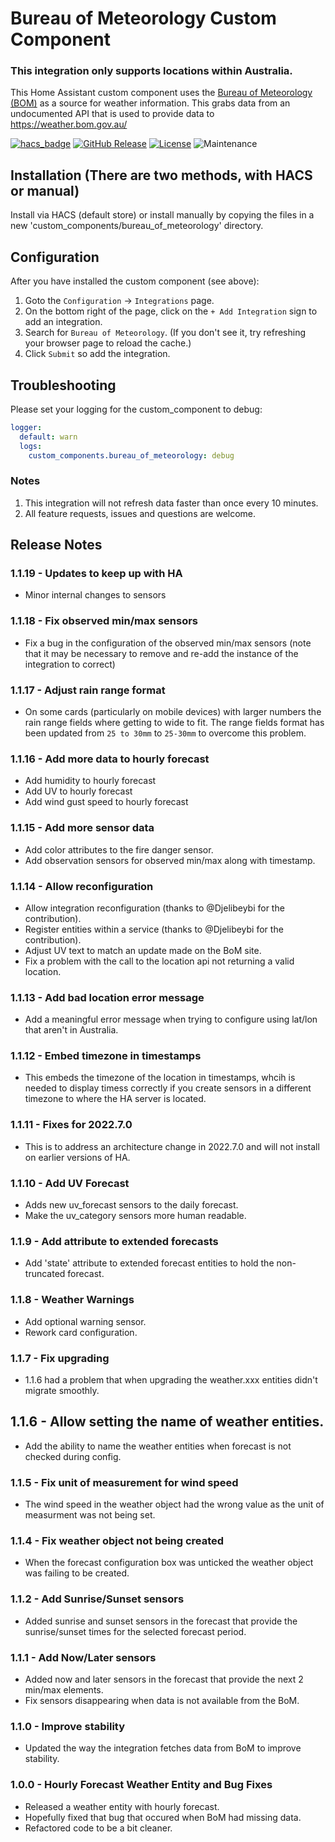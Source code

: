 # Bureau of Meteorology Custom Component

### **This integration only supports locations within Australia.**

This Home Assistant custom component uses the [Bureau of Meteorology (BOM)](http://www.bom.gov.au) as a source for weather information. This grabs data from an undocumented API that is used to provide data to https://weather.bom.gov.au/

[![hacs_badge](https://img.shields.io/badge/HACS-Default-orange.svg?style=for-the-badge)](https://github.com/custom-components/hacs)
[![GitHub Release][releases-shield]][releases]
[![License][license-shield]](LICENSE.md)
![Maintenance](https://img.shields.io/maintenance/yes/2022?style=for-the-badge)

## Installation (There are two methods, with HACS or manual)

Install via HACS (default store) or install manually by copying the files in a new 'custom_components/bureau_of_meteorology' directory.

## Configuration
After you have installed the custom component (see above):
1. Goto the `Configuration` -> `Integrations` page.  
2. On the bottom right of the page, click on the `+ Add Integration` sign to add an integration.
3. Search for `Bureau of Meteorology`. (If you don't see it, try refreshing your browser page to reload the cache.)
4. Click `Submit` so add the integration.

## Troubleshooting
Please set your logging for the custom_component to debug:
```yaml
logger:
  default: warn
  logs:
    custom_components.bureau_of_meteorology: debug
```

### Notes
1. This integration will not refresh data faster than once every 10 minutes.
2. All feature requests, issues and questions are welcome.

## Release Notes
### 1.1.19 - Updates to keep up with HA
  - Minor internal changes to sensors

### 1.1.18 - Fix observed min/max sensors
  - Fix a bug in the configuration of the observed min/max sensors (note that it may be necessary to remove and re-add the instance of the integration to correct)

### 1.1.17 - Adjust rain range format
  - On some cards (particularly on mobile devices) with larger numbers the rain range fields where getting to wide to fit. The range fields format has been updated from `25 to 30mm` to `25-30mm` to overcome this problem.
### 1.1.16 - Add more data to hourly forecast
  - Add humidity to hourly forecast
  - Add UV to hourly forecast
  - Add wind gust speed to hourly forecast

### 1.1.15 - Add more sensor data
  - Add color attributes to the fire danger sensor.
  - Add observation sensors for observed min/max along with timestamp.

### 1.1.14 - Allow reconfiguration
  - Allow integration reconfiguration (thanks to @Djelibeybi for the contribution).
  - Register entities within a service  (thanks to @Djelibeybi for the contribution).
  - Adjust UV text to match an update made on the BoM site.
  - Fix a problem with the call to the location api not returning a valid location.

### 1.1.13 - Add bad location error message
  - Add a meaningful error message when trying to configure using lat/lon that aren't in Australia.

### 1.1.12 - Embed timezone in timestamps
  - This embeds the timezone of the location in timestamps, whcih is needed to display timess correctly if you create sensors in a different timezone to where the HA server is located.

### 1.1.11 - Fixes for 2022.7.0
  - This is to address an architecture change in 2022.7.0 and will not install on earlier versions of HA.
  
### 1.1.10 - Add UV Forecast
- Adds new uv_forecast sensors to the daily forecast.
- Make the uv_category sensors more human readable.

### 1.1.9 - Add attribute to extended forecasts
- Add 'state' attribute to extended forecast entities to hold the non-truncated forecast.

### 1.1.8 - Weather Warnings
- Add optional warning sensor.
- Rework card configuration.

### 1.1.7 - Fix upgrading
- 1.1.6 had a problem that when upgrading the weather.xxx entities didn't migrate smoothly.

## 1.1.6 - Allow setting the name of weather entities.
- Add the ability to name the weather entities when forecast is not checked during config.

### 1.1.5 - Fix unit of measurement for wind speed
- The wind speed in the weather object had the wrong value as the unit of measurment was not being set.

### 1.1.4 - Fix weather object not being created
- When the forecast configuration box was unticked the weather object was failing to be created.

### 1.1.2 - Add Sunrise/Sunset sensors
- Added sunrise and sunset sensors in the forecast that provide the sunrise/sunset times for the selected forecast period.

### 1.1.1 - Add Now/Later sensors
- Added now and later sensors in the forecast that provide the next 2 min/max elements.
- Fix sensors disappearing when data is not available from the BoM.

### 1.1.0 - Improve stability
- Updated the way the integration fetches data from BoM to improve stability.

### 1.0.0 - Hourly Forecast Weather Entity and Bug Fixes
- Released a weather entity with hourly forecast.
- Hopefully fixed that bug that occured when BoM had missing data.
- Refactored code to be a bit cleaner.

[hacs]: https://hacs.xyz
[hacsbadge]: https://img.shields.io/badge/HACS-Default-orange.svg?style=for-the-badge
[license-shield]: https://img.shields.io/github/license/bremor/bureau_of_meteorology.svg?style=for-the-badge
[releases-shield]: https://img.shields.io/github/release/bremor/bureau_of_meteorology.svg?style=for-the-badge
[releases]: https://github.com/bremor/bureau_of_meteorology/releases
